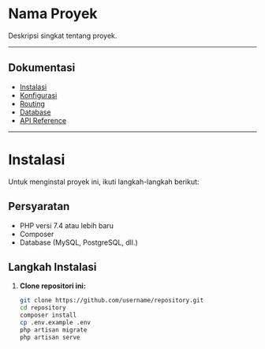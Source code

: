 # Nama Proyek

Deskripsi singkat tentang proyek.

---

## Dokumentasi

- [Instalasi](#instalasi)
- [Konfigurasi](#konfigurasi)
- [Routing](#routing)
- [Database](#database)
- [API Reference](#api-reference)

---

# Instalasi

Untuk menginstal proyek ini, ikuti langkah-langkah berikut:

## Persyaratan

- PHP versi 7.4 atau lebih baru
- Composer
- Database (MySQL, PostgreSQL, dll.)

## Langkah Instalasi

1. **Clone repositori ini:**

   ```bash
   git clone https://github.com/username/repository.git
   cd repository
   composer install
   cp .env.example .env
   php artisan migrate
   php artisan serve



